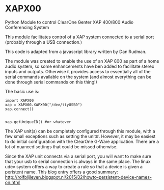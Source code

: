 # XAPX00
Python Module to control ClearOne Genter XAP 400/800 Audio Conferencing System


This module facilitates control of a XAP system connected to a serial port (probably through a USB connection.)

This code is adapted from a javascript library written by Dan Rudman.

The module was created to enable the use of an XAP 800 as part of a home audio system, so some enhancements have ben added to facilitate stereo inputs and outputs.  Otherwise it provides access to essentially all of the serial commands available on the system (and almost everything can be done through serial commands on this thing!)

The basic use is:

```
import XAPX00
xap = XAPX00.XAPX00("/dev/ttyUSB0")
xap.connect()


xap.getUniqueID() #or whatever
```

The XAP unit(s) can be completely configured through this module, with a few small exceptions such as setting the unit#.   However, it may be easiest to do initial configuration with the ClearOne G-Ware application.  There are a lot of nuanced settings that could be missed otherwise.

Since the XAP unit connects via a serial port, you will want to make sure that your usb to serial connection is always in the same place.  The linux udev system offers a way to create a rule so that a device is given a peristent name.  This blog entry offers a good summary:
http://rolfblijleven.blogspot.nl/2015/02/howto-persistent-device-names-on.html



